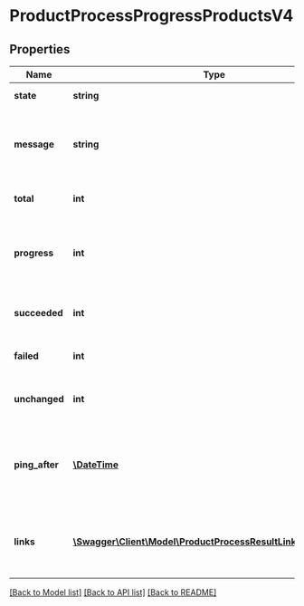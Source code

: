 # ProductProcessProgressProductsV4

## Properties
Name | Type | Description | Notes
------------ | ------------- | ------------- | -------------
**state** | **string** | the current state of the process | [optional] 
**message** | **string** | a human-readable message describing the current state of the process | [optional] 
**total** | **int** | the total work to complete for this process | [optional] 
**progress** | **int** | the fraction of work that is already completed, as compared to the total work | [optional] 
**succeeded** | **int** | the number of successfully processed variations | [optional] 
**failed** | **int** | the number of failed processed variations | [optional] 
**unchanged** | **int** | the number of unchanged and not processed variations | [optional] 
**ping_after** | [**\DateTime**](\DateTime.md) | recommendation when to poll this resource again to receive a meaningful update - ISO8601 date | [optional] 
**links** | [**\Swagger\Client\Model\ProductProcessResultLinkProductsV4[]**](ProductProcessResultLinkProductsV4.md) | a list of links that can be used to access detailed information about the process result | [optional] 

[[Back to Model list]](../../README.md#documentation-for-models) [[Back to API list]](../../README.md#documentation-for-api-endpoints) [[Back to README]](../../README.md)

